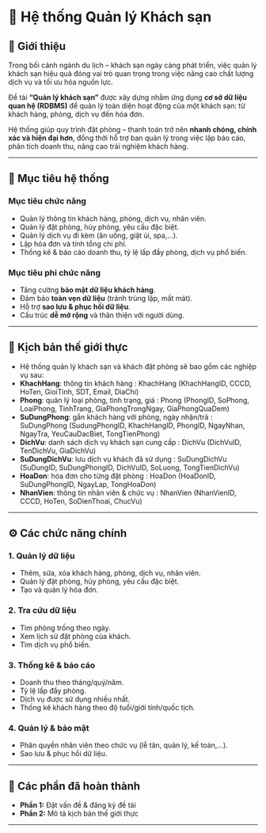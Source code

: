 # 🏨 Hệ thống Quản lý Khách sạn

## 📌 Giới thiệu
Trong bối cảnh ngành du lịch – khách sạn ngày càng phát triển, việc quản lý khách sạn hiệu quả đóng vai trò quan trọng trong việc nâng cao chất lượng dịch vụ và tối ưu hóa nguồn lực.  

Đề tài **“Quản lý khách sạn”** được xây dựng nhằm ứng dụng **cơ sở dữ liệu quan hệ (RDBMS)** để quản lý toàn diện hoạt động của một khách sạn: từ khách hàng, phòng, dịch vụ đến hóa đơn.  

Hệ thống giúp quy trình đặt phòng – thanh toán trở nên **nhanh chóng, chính xác và hiện đại hơn**, đồng thời hỗ trợ ban quản lý trong việc lập báo cáo, phân tích doanh thu, nâng cao trải nghiệm khách hàng.  

---

## 🎯 Mục tiêu hệ thống

### Mục tiêu chức năng
- Quản lý thông tin khách hàng, phòng, dịch vụ, nhân viên.
- Quản lý đặt phòng, hủy phòng, yêu cầu đặc biệt.
- Quản lý dịch vụ đi kèm (ăn uống, giặt ủi, spa,…).
- Lập hóa đơn và tính tổng chi phí.
- Thống kê & báo cáo doanh thu, tỷ lệ lấp đầy phòng, dịch vụ phổ biến.

### Mục tiêu phi chức năng
- Tăng cường **bảo mật dữ liệu khách hàng**.
- Đảm bảo **toàn vẹn dữ liệu** (tránh trùng lặp, mất mát).
- Hỗ trợ **sao lưu & phục hồi dữ liệu**.
- Cấu trúc **dễ mở rộng** và thân thiện với người dùng.

---

## 🏨 Kịch bản thế giới thực

- Hệ thống quản lý khách sạn và khách đặt phòng sẽ bao gồm các nghiệp vụ sau:
- **KhachHang**: thông tin khách hàng : KhachHang (KhachHangID, CCCD, HoTen, GioiTinh, SDT, Email, DiaChi)
- **Phong**: quản lý loại phòng, tình trạng, giá : Phong (PhongID, SoPhong, LoaiPhong, TinhTrang, GiaPhongTrongNgay, GiaPhongQuaDem)
- **SuDungPhong**: gắn khách hàng với phòng, ngày nhận/trả : SuDungPhong (SudungPhongID, KhachHangID, PhongID, NgayNhan, NgayTra, YeuCauDacBiet, TongTienPhong)
- **DichVu**: danh sách dịch vụ khách sạn cung cấp : DichVu (DichVuID, TenDichVu, GiaDichVu)
- **SuDungDichVu**: lưu dịch vụ khách đã sử dụng : SuDungDichVu (SuDungID, SuDungPhongID, DichVuID, SoLuong, TongTienDichVu)
- **HoaDon**: hóa đơn cho từng đặt phòng : HoaDon (HoaDonID, SuDungPhongID, NgayLap, TongHoaDon)
- **NhanVien**: thông tin nhân viên & chức vụ : NhanVien (NhanVienID, CCCD, HoTen, SoDienThoai, ChucVu)

---
  
## ⚙️ Các chức năng chính

### 1. Quản lý dữ liệu
- Thêm, sửa, xóa khách hàng, phòng, dịch vụ, nhân viên.
- Quản lý đặt phòng, hủy phòng, yêu cầu đặc biệt.
- Tạo và quản lý hóa đơn.

### 2. Tra cứu dữ liệu
- Tìm phòng trống theo ngày.
- Xem lịch sử đặt phòng của khách.
- Tìm dịch vụ phổ biến.

### 3. Thống kê & báo cáo
- Doanh thu theo tháng/quý/năm.
- Tỷ lệ lấp đầy phòng.
- Dịch vụ được sử dụng nhiều nhất.
- Thống kê khách hàng theo độ tuổi/giới tính/quốc tịch.

### 4. Quản lý & bảo mật
- Phân quyền nhân viên theo chức vụ (lễ tân, quản lý, kế toán,…).
- Sao lưu & phục hồi dữ liệu.

---

## 📅 Các phần đã hoàn thành

- **Phần 1:** Đặt vấn đề & đăng ký đề tài  
- **Phần 2:** Mô tả kịch bản thế giới thực  
---
